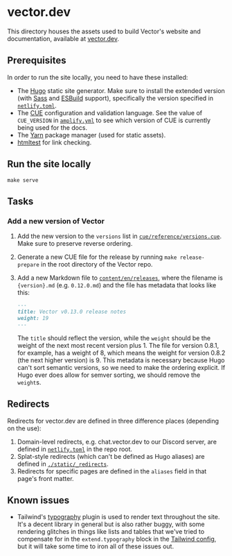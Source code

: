 # vector.dev

This directory houses the assets used to build Vector's website and documentation, available at [vector.dev][vector].

## Prerequisites

In order to run the site locally, you need to have these installed:

* The [Hugo] static site generator. Make sure to install the extended version (with [Sass] and [ESBuild] support), specifically the version specified in [`netlify.toml`][netlify_toml].
* The [CUE] configuration and validation language. See the value of `CUE_VERSION` in [`amplify.yml`](./amplify.yml) to see which version of CUE is currently being used for the docs.
* The [Yarn] package manager (used for static assets).
* [htmltest] for link checking.

## Run the site locally

```shell
make serve
```

## Tasks

### Add a new version of Vector

1. Add the new version to the `versions` list in [`cue/reference/versions.cue`](./cue/reference/versions.cue). Make sure to preserve reverse ordering.
1. Generate a new CUE file for the release by running `make release-prepare` in the root directory of the Vector repo.
1. Add a new Markdown file to [`content/en/releases`](./content/en/releases), where the filename is `{version}.md` (e.g. `0.12.0.md`) and the file has metadata that looks like this:

    ```markdown
    ---
    title: Vector v0.13.0 release notes
    weight: 19
    ---
    ```

    The `title` should reflect the version, while the `weight` should be the weight of the next most recent version plus 1. The file for version 0.8.1, for example, has a weight of 8, which means the weight for version 0.8.2 (the next higher version) is 9. This metadata is necessary because Hugo can't sort semantic versions, so we need to make the ordering explicit. If Hugo ever does allow for semver sorting, we should remove the `weight`s.

## Redirects

Redirects for vector.dev are defined in three difference places (depending on the use):

1. Domain-level redirects, e.g. chat.vector.dev to our Discord server, are defined in [`netlify.toml`](../netlify.toml) in the repo root.
2. Splat-style redirects (which can't be defined as Hugo aliases) are defined in [`./static/_redirects`](./static/_redirects).
3. Redirects for specific pages are defined in the `aliases` field in that page's front matter.

## Known issues

* Tailwind's [typography] plugin is used to render text throughout the site. It's a decent library in general but is also rather buggy, with some rendering glitches in things like lists and tables that we've tried to compensate for in the `extend.typography` block in the [Tailwind config](./tailwind.config.js), but it will take some time to iron all of these issues out.

[cue]: https://cue-lang.org
[esbuild]: https://github.com/evanw/esbuild
[htmltest]: https://github.com/wjdp/htmltest
[hugo]: https://gohugo.io
[netlify_toml]: ../netlify.toml
[sass]: https://sass-lang.com
[tailwind]: https://tailwindcss.com
[typography]: https://github.com/tailwindlabs/tailwindcss-typography
[vector]: https://vector.dev
[yarn]: https://yarnpkg.com
